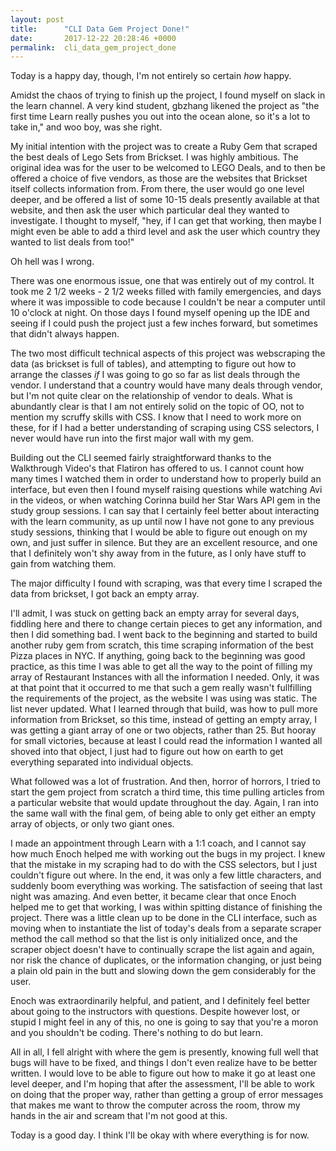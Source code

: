 ```yaml
---
layout: post
title:      "CLI Data Gem Project Done!"
date:       2017-12-22 20:28:46 +0000
permalink:  cli_data_gem_project_done
---
```



Today is a happy day, though, I'm not entirely so certain *how* happy. 

Amidst the chaos of trying to finish up the project, I found myself on slack in the learn channel. A very kind student, gbzhang likened the project as "the first time Learn really pushes you out into the ocean alone, so it's a lot to take in," and woo boy, was she right. 

My initial intention with the project was to create a Ruby Gem that scraped the best deals of Lego Sets from Brickset. I was highly ambitious. The original idea was for the user to be welcomed to LEGO Deals, and to then be offered a choice of five vendors, as those are the websites that Brickset itself collects information from. From there, the user would go one level deeper, and be offered a list of some 10-15 deals presently available at that website, and then ask the user which particular deal they wanted to investigate. I thought to myself, "hey, if I can get that working, then maybe I might even be able to add a third level and ask the user which country they wanted to list deals from too!"

Oh hell was I wrong. 

There was one enormous issue, one that was entirely out of my control. It took me 2 1/2 weeks - 2 1/2 weeks filled with family emergencies, and days where it was impossible to code because I couldn't be near a computer until 10 o'clock at night. On those days I found myself opening up the IDE and seeing if I could push the project just a few inches forward, but sometimes that didn't always happen. 

The two most difficult technical aspects of this project was webscraping the data (as brickset is full of tables), and attempting to figure out how to arrange the classes *if* I was going to go so far as list deals through the vendor. I understand that a country would have many deals through vendor, but I'm not quite clear on the relationship of vendor to deals. What is abundantly clear is that I am not entirely solid on the topic of OO, not to mention my scruffy skills with CSS. I know that I need to work more on these, for if I had a better understanding of scraping using CSS selectors, I never would have run into the first major wall with my gem. 

Building out the CLI seemed fairly straightforward thanks to the Walkthrough Video's that Flatiron has offered to us. I cannot count how many times I watched them in order to understand how to properly build an interface, but even then I found myself raising questions while watching Avi in the videos, or when watching Corinna build her Star Wars API gem in the study group sessions. I can say that I certainly feel better about interacting with the learn community, as up until now I have not gone to any previous study sessions, thinking that I would be able to figure out enough on my own, and just suffer in silence. But they are an excellent resource, and one that I definitely won't shy away from in the future, as I only have stuff to gain from watching them. 

The major difficulty I found with scraping, was that every time I scraped the data from brickset, I got back an empty array. 

I'll admit, I was stuck on getting back an empty array for several days, fiddling here and there to change certain pieces to get any information, and then I did something bad. I went back to the beginning and started to build another ruby gem from scratch, this time scraping information of the best Pizza places in NYC. If anything, going back to the beginning was good practice, as this time I was able to get all the way to the point of filling my array of Restaurant Instances with all the information I needed. Only, it was at that point that it occurred to me that such a gem really wasn't fullfilling the requirements of the project, as the website I was using was static. The list never updated. What I learned through that build, was how to pull more information from Brickset, so this time, instead of getting an empty array, I was getting a giant array of one or two objects, rather than 25. But hooray for small victories, because at least I could read the information I wanted all shoved into that object, I just had to figure out how on earth to get everything separated into individual objects. 

What followed was a lot of frustration. And then, horror of horrors, I tried to start the gem project from scratch a third time, this time pulling articles from a particular website that would update throughout the day. Again, I ran into the same wall with the final gem, of being able to only get either an empty array of objects, or only two giant ones.

I made an appointment through Learn with a 1:1 coach, and I cannot say how much Enoch helped me with working out the bugs in my project. I knew that the mistake in my scraping had to do with the CSS selectors, but I just couldn't figure out where. In the end, it was only a few little characters, and suddenly boom everything was working. The satisfaction of seeing that last night was amazing. And even better, it became clear that once Enoch helped me to get that working, I was within spitting distance of finishing the project. There was a little clean up to be done in the CLI interface, such as moving when to instantiate the list of today's deals from a separate scraper method the call method so that the list is only initialized once, and the scraper object doesn't have to continually scrape the list again and again, nor risk the chance of duplicates, or the information changing, or just being a plain old pain in the butt and slowing down the gem considerably for the user.

Enoch was extraordinarily helpful, and patient, and I definitely feel better about going to the instructors with questions. Despite however lost, or stupid I might feel in any of this, no one is going to say that you're a moron and you shouldn't be coding. There's nothing to do but learn. 

All in all, I fell alright with where the gem is presently, knowing full well that bugs will have to be fixed, and things I don't even realize have to be better written. I would love to be able to figure out how to make it go at least one level deeper, and I'm hoping that after the assessment, I'll be able to work on doing that the proper way, rather than getting a group of error messages that makes me want to throw the computer across the room, throw my hands in the air and scream that I'm not good at this. 

Today is a good day.  I think I'll be okay with where everything is for now. 

